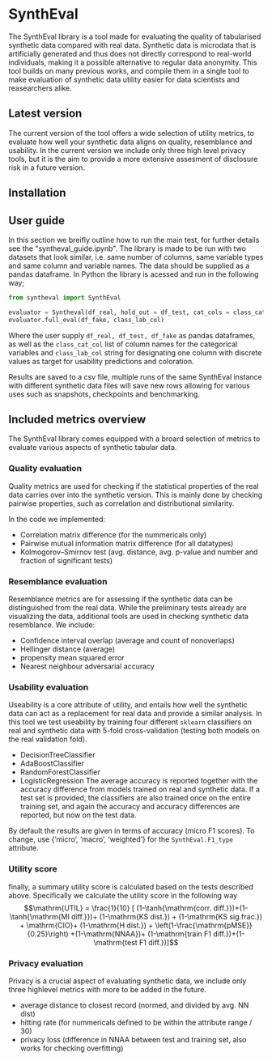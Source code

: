 # SynthEval
The SynthEval library is a tool made for evaluating the quality of tabularised synthetic data compared with real data. Synthetic data is microdata that is artificially generated and thus does not directly correspond to real-world individuals, making it a possible alternative to regular data anonymity. This tool builds on many previous works, and compile them in a single tool to make evaluation of synthetic data utility easier for data scientists and reasearchers alike.

## Latest version
The current version of the tool offers a wide selection of utility metrics, to evaluate how well your synthetic data aligns on quality, resemblance and usability. In the current version we include only three high level privacy tools, but it is the aim to provide a more extensive assesment of disclosure risk in a future version. 

## Installation




## User guide
In this section we breifly outline how to run the main test, for further details see the "syntheval_guide.ipynb". The library is made to be run with two datasets that look similar, i.e. same number of columns, same variable types and same column and variable names. The data should be supplied as a pandas dataframe. 
In Python the library is acessed and run in the following way;
```python
from syntheval import SynthEval

evaluator = Syntheval(df_real, hold_out = df_test, cat_cols = class_cat_col)
evaluator.full_eval(df_fake, class_lab_col)
```
Where the user supply <code>df_real, df_test, df_fake</code> as pandas dataframes, as well as the <code>class_cat_col</code> list of column names for the categorical variables and <code>class_lab_col</code> string for designating one column with discrete values as target for usability predictions and coloration. 

Results are saved to a csv file, multiple runs of the same SynthEval instance with different synthetic data files will save new rows allowing for various uses such as snapshots, checkpoints and benchmarking. 

## Included metrics overview
The SynthEval library comes equipped with a broard selection of metrics to evaluate various aspects of synthetic tabular data.

### Quality evaluation
Quality metrics are used for checking if the statistical properties of the real data carries over into the synthetic version. This is mainly done by checking pairwise properties, such as correlation and distributional similarity. 

In the code we implemented:
- Correlation matrix difference (for the nummericals only)
- Pairwise mutual information matrix difference (for all datatypes)
- Kolmogorov–Smirnov test (avg. distance, avg. p-value and number and fraction of significant tests)

### Resemblance evaluation
Resemblance metrics are for assessing if the synthetic data can be distinguished from the real data. While the preliminary tests already are visualizing the data, additional tools are used in checking synthetic data resemblance. We include:
- Confidence interval overlap (average and count of nonoverlaps)
- Hellinger distance (average)
- propensity mean squared error
- Nearest neighbour adversarial accuracy 

### Usability evaluation
Useability is a core attribute of utility, and entails how well the synthetic data can act as a replacement for real data and provide a similar analysis. In this tool we test useability by training four different <code>sklearn</code> classifiers on real and synthetic data with 5-fold cross-validation (testing both models on the real validation fold). 
- DecisionTreeClassifier
- AdaBoostClassifier
- RandomForestClassifier
- LogisticRegression
The average accuracy is reported together with the accuracy difference from models trained on real and synthetic data. If a test set is provided, the classifiers are also trained once on the entire training set, and again the accuracy and accuracy differences are reported, but now on the test data.

By default the results are given in terms of accuracy (micro F1 scores). To change, use {‘micro’, ‘macro’, ‘weighted’} for the <code>SynthEval.F1_type</code> attribute.

### Utility score
finally, a summary utility score is calculated based on the tests described above. Specifically we calculate the utility score in the following way
$$\mathrm{UTIL} = \frac{1}{10} [ (1-\tanh{\mathrm{corr. diff.}})+(1-\tanh{\mathrm{MI diff.}})+ (1-\mathrm{KS dist.}) + (1-\mathrm{KS sig.frac.}) + \mathrm{CIO}+ (1-\mathrm{H dist.}) + \left(1-\frac{\mathrm{pMSE}}{0.25}\right) +(1-\mathrm{NNAA})+ (1-\mathrm{train F1 diff.})+(1-\mathrm{test F1 diff.})]$$

### Privacy evaluation
Privacy is a crucial aspect of evaluating synthetic data, we include only three highlevel metrics with more to be added in the future.
- average distance to closest record (normed, and divided by avg. NN dist)
- hitting rate (for nummericals defined to be within the attribute range / 30)
- privacy loss (difference in NNAA between test and training set, also works for checking overfitting)
